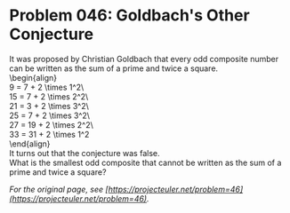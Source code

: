 # Problem 046: Goldbach's Other Conjecture
  
It was proposed by Christian Goldbach that every odd composite number can be written as the sum of a prime and twice a square.  
\begin{align}  
9 = 7 + 2 \times 1^2\\  
15 = 7 + 2 \times 2^2\\  
21 = 3 + 2 \times 3^2\\  
25 = 7 + 2 \times 3^2\\  
27 = 19 + 2 \times 2^2\\  
33 = 31 + 2 \times 1^2  
\end{align}  
It turns out that the conjecture was false.  
What is the smallest odd composite that cannot be written as the sum of a prime and twice a square?  

*For the original page, see [https://projecteuler.net/problem=46](https://projecteuler.net/problem=46).*
